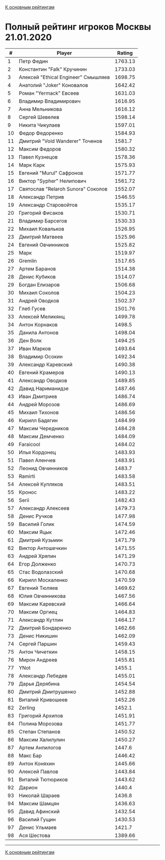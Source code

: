 [К основным рейтингам](https://pee-kay.github.io/russian-wu-rating)
# Полный рейтинг игроков Москвы 21.01.2020 #

| # |Player                             |Rating  |
|---|-----------------------------------|--------|
|  1|Петр Федин                         |1763.13 |
|  2|Константин "Falk" Кручинин         |1733.03 |
|  3|Алексей "Ethical Engineer" Смышляев|1698.75 |
|  4|Анатолий "Joker" Коновалов         |1642.42 |
|  5|Роман "Yermack" Евсеев             |1631.03 |
|  6|Владимир Владимирович              |1616.95 |
|  7|Анна Мельникова                    |1616.12 |
|  8|Сергей Шевелев                     |1598.14 |
|  9|Никита Чикулаев                    |1597.01 |
| 10|Федор Федоренко                    |1584.93 |
| 11|Дмитрий "Void Wanderer" Точенов    |1581.7  |
| 12|Максим Федоров                     |1580.32 |
| 13|Павел Кузнецов                     |1578.36 |
| 14|Марк Карк                          |1575.93 |
| 15|Евгений "Murul" Сафронов           |1571.77 |
| 16|Виктор "Sypher" Нелипович          |1561.72 |
| 17|Святослав "Relaroh Sunora" Соколов |1552.07 |
| 18|Александр Петрив                   |1546.55 |
| 19|Александр Старовойтов              |1535.17 |
| 20|Григорий Фисаков                   |1530.71 |
| 21|Владимир Барсегов                  |1530.33 |
| 22|Михаил Ковальков                   |1526.95 |
| 23|Дмитрий Матвеев                    |1525.96 |
| 24|Евгений Овчинников                 |1525.82 |
| 25|Марк                               |1519.97 |
| 26|Gremlin                            |1517.65 |
| 27|Артем Баранов                      |1514.38 |
| 28|Денис Кубиков                      |1514.07 |
| 29|Богдан Елизаров                    |1506.68 |
| 30|Михаил Соколов                     |1504.23 |
| 31|Андрей Оводков                     |1502.37 |
| 32|Глеб Гусев                         |1501.76 |
| 33|Алексей Меликянц                   |1499.78 |
| 34|Антон Корнаков                     |1498.5  |
| 35|Данила Антонов                     |1498.04 |
| 36|Ден Волк                           |1494.25 |
| 37|Иван Марков                        |1493.64 |
| 38|Владимир Осокин                    |1492.34 |
| 39|Александр Каревский                |1490.38 |
| 40|Евгений Крамеров                   |1490.13 |
| 41|Александр Оводков                  |1489.85 |
| 42|Давид Нариманидзе                  |1487.46 |
| 43|Иван Дмитриев                      |1486.74 |
| 44|Андрей Морозов                     |1486.69 |
| 45|Михаил Тихонов                     |1486.56 |
| 46|Кирилл Бадягин                     |1484.99 |
| 47|Максим Чередников                  |1484.28 |
| 48|Максим Демченко                    |1484.09 |
| 49|Faraicool                          |1484.02 |
| 50|Илья Кордонец                      |1483.93 |
| 51|Павел Аленчев                      |1483.91 |
| 52|Леонид Овчинников                  |1483.7  |
| 53|Ramirti                            |1483.58 |
| 54|Алексей Купляков                   |1483.51 |
| 55|Кронос                             |1483.22 |
| 56|Serii                              |1482.43 |
| 57|Александр Алексеев                 |1479.73 |
| 58|Денис Ручков                       |1477.98 |
| 59|Василий Голик                      |1474.59 |
| 60|Максим Яцык                        |1472.46 |
| 61|Дмитрий Кузьмин                    |1471.79 |
| 62|Виктор Антошечкин                  |1471.55 |
| 63|Андрей Хряпин                      |1471.29 |
| 64|Егор Долженко                      |1470.73 |
| 65|Стас Водолазский                   |1470.68 |
| 66|Кирилл Москаленко                  |1470.59 |
| 67|Евгений Тюляев                     |1469.62 |
| 68|Юлия Овчинникова                   |1467.56 |
| 69|Максим Каревский                   |1466.64 |
| 70|Максим Оргиец                      |1464.83 |
| 71|Александр Кутлин                   |1464.17 |
| 72|Дмитрий Бондаренко                 |1462.66 |
| 73|Денис Никишин                      |1462.09 |
| 74|Сергей Паршин                      |1459.43 |
| 75|Антон Чичеткин                     |1458.15 |
| 76|Мирон Андреев                      |1455.81 |
| 77|YNot                               |1455.1  |
| 78|Александр Лебедев                  |1455.01 |
| 79|Дарья Дерябина                     |1454.54 |
| 80|Дмитрий Дмитрушенко                |1452.88 |
| 81|Виталий Кривошеев                  |1452.26 |
| 82|Zerling                            |1452.1  |
| 83|Григорий Архипов                   |1451.91 |
| 84|Полина Морозова                    |1451.77 |
| 85|Степан Степанов                    |1450.52 |
| 86|Максим Халилулин                   |1450.27 |
| 87|Артем Анпилогов                    |1447.6  |
| 88|Макс Бар                           |1446.42 |
| 89|Антон Коняхин                      |1445.66 |
| 90|Алексей Павлов                     |1443.84 |
| 91|Виталий Тютюриков                  |1443.62 |
| 92|Дарион                             |1440.4  |
| 93|Николай Шараев                     |1436.8  |
| 94|Максим Шамцян                      |1436.63 |
| 95|Давид Афинский                     |1432.54 |
| 96|Василий Гущин                      |1430.53 |
| 97|Денис Ульмаев                      |1421.7  |
| 98|Ася Шестова                        |1389.66 |


---

[К основным рейтингам](https://pee-kay.github.io/russian-wu-rating)
